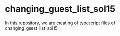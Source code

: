# changing_guest_list_sol15
In this repository, we are creating of typescript files of changing_guest_list_sol15
